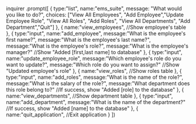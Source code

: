 inquirer
        .prompt([
            {
                type:"list",
                name:"ems_suite",
                message: "What would you like to do?",
                choices: ["View All Employees", "Add Employee","Update Employee Role", "View All Roles", "Add Roles", "View All Departments", "Add Department","Quit"]
            },
            {
                name:"view_employees",
                //Show employee's table
            },
            {
                type:"input",
                name:"add_employee",
                message:"What is the employee's first name?",
                message:"What is the employee's last name?",
                message:"What is the employee's role?",
                message:"What is the employee's manager?"
                //Show "Added [first,last name] to database"
            },
            {
                type:"input",
                name:"update_employee_role",
                message:"Which employee's role do you want to update?",
                message:"Which role do you want to assign?"
                //Show "Updated employee's role"
            },
            {
                name:"view_roles",
                //Show roles table
            },
            {
                type:"input",
                name:"add_roles",
                message:"What is the name of the role?",
                message:"What is the salary of the role?",
                message:"What department does this role belong to?"
                //If success, show "Added [role] to the database"
            },
            {
                name:"view_departments",
                //Show department table
            },
            {
                type:"input",
                name:"add_department",
                message:"What is the name of the department?"
                //If success, show "Added [name] to the database"
            },
            {
                name:"quit_application",
                //Exit application
            }
        ])